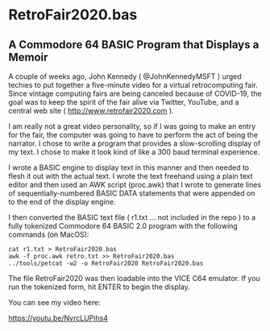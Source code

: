 # RetroFair2020.bas 
## A Commodore 64 BASIC Program that Displays a Memoir

A couple of weeks ago, John Kennedy ( @JohnKennedyMSFT ) urged techies to put together a five-minute video for a virtual retrocomputing fair.  Since vintage computing fairs are being canceled because of COVID-19, the goal was to keep the spirit of the fair alive via Twitter, YouTube, and a central web site ( http://www.retrofair2020.com ).

I am really not a great video personality, so if I was going to make an entry for the fair, the computer was going to have to perform the act of being the narrator.  I chose to write a program that provides a slow-scrolling display of my text.  I chose to make it look kind of like a 300 baud terminal experience.

I wrote a BASIC engine to display text in this manner and then needed to flesh it out with the actual text.  I wrote the text freehand using a plain text editor and then used an AWK script (proc.awk) that I wrote to generate lines of sequentially-numbered BASIC DATA statements that were appended on to the end of the display engine.

I then converted the BASIC text file ( r1.txt ... not included in the repo ) to a fully tokenized Commodore 64 BASIC 2.0 program with the following commands (on MacOS):

    cat r1.txt > RetroFair2020.bas
    awk -f proc.awk retro.txt >> RetroFair2020.bas
    ../tools/petcat -w2 -o RetroFair2020 RetroFair2020.bas

The file RetroFair2020 was then loadable into the VICE C64 emulator.  If you run the tokenized form, hit ENTER to begin the display.

You can see my video here:

https://youtu.be/NvrcLUPihs4



 

